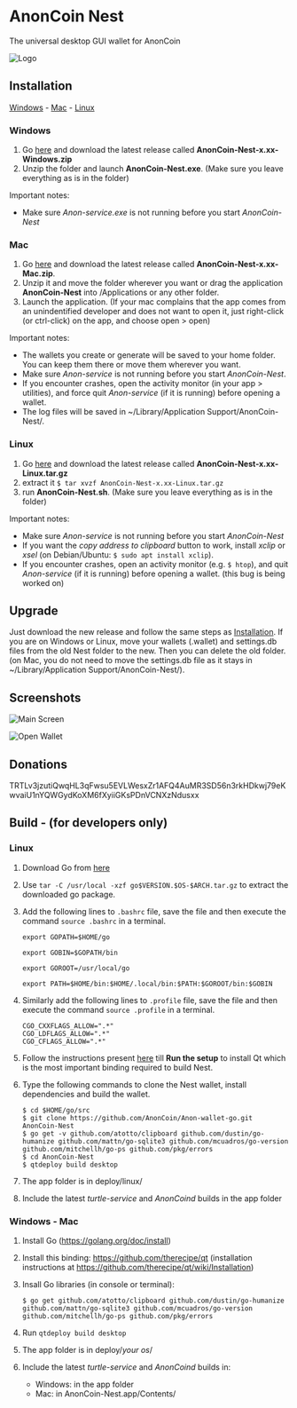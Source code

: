 # AnonCoin Nest

The universal desktop GUI wallet for AnonCoin

![Logo](https://github.com/anoncoinonline/anontech-wallet-go/blob/master/anontech.png)

## Installation

[Windows](#windows) - [Mac](#mac) - [Linux](#linux)

### Windows

1. Go [here](https://github.com/AnonCoin/anon-wallet-go/releases) and download the latest release called **AnonCoin-Nest-x.xx-Windows.zip**
2. Unzip the folder and launch **AnonCoin-Nest.exe**. (Make sure you leave everything as is in the folder)

Important notes:

* Make sure *Anon-service.exe* is not running before you start *AnonCoin-Nest*

### Mac

1. Go [here](https://github.com/AnonCoin/Anon-wallet-go/releases) and download the latest release called **AnonCoin-Nest-x.xx-Mac.zip**.
2. Unzip it and move the folder wherever you want or drag the application **AnonCoin-Nest** into /Applications or any other folder.
3. Launch the application. (If your mac complains that the app comes from an unindentified developer and does not want to open it, just right-click (or ctrl-click) on the app, and choose open > open)

Important notes:

* The wallets you create or generate will be saved to your home folder. You can keep them there or move them wherever you want.
* Make sure *Anon-service* is not running before you start *AnonCoin-Nest*.
* If you encounter crashes, open the activity monitor (in your app > utilities), and force quit *Anon-service* (if it is running) before opening a wallet.
* The log files will be saved in ~/Library/Application Support/AnonCoin-Nest/.

### Linux

1. Go [here](https://github.com/AnonCoin/Anon-wallet-go/releases) and download the latest release called **AnonCoin-Nest-x.xx-Linux.tar.gz**
2. extract it
`$ tar xvzf AnonCoin-Nest-x.xx-Linux.tar.gz`
3. run **AnonCoin-Nest.sh**. (Make sure you leave everything as is in the folder)

Important notes:

* Make sure *Anon-service* is not running before you start *AnonCoin-Nest*
* If you want the *copy address to clipboard* button to work, install *xclip* or *xsel* (on Debian/Ubuntu: `$ sudo apt install xclip`).
* If you encounter crashes, open an activity monitor (e.g. `$ htop`), and quit *Anon-service* (if it is running) before opening a wallet. (this bug is being worked on)

## Upgrade

Just download the new release and follow the same steps as [Installation](#installation).
If you are on Windows or Linux, move your wallets (.wallet) and settings.db files from the old Nest folder to the new. Then you can delete the old folder. (on Mac, you do not need to move the settings.db file as it stays in ~/Library/Application Support/AnonCoin-Nest/).

## Screenshots

![Main Screen](/Screenshots/MainScreen.png)

![Open Wallet](/Screenshots/OpenWallet.png)

## Donations

TRTLv3jzutiQwqHL3qFwsu5EVLWesxZr1AFQ4AuMR3SD56n3rkHDkwj79eKwvaiU1nYQWGydKoXM6fXyiiGKsPDnVCNXzNdusxx

## Build - (for developers only)

### Linux

1. Download Go from [here](https://golang.org/dl/)

2. Use `tar -C /usr/local -xzf go$VERSION.$OS-$ARCH.tar.gz` to extract the downloaded go package.

3. Add the following lines to `.bashrc` file, save the file and then execute the command `source .bashrc` in a terminal.
    ```
    export GOPATH=$HOME/go

    export GOBIN=$GOPATH/bin

    export GOROOT=/usr/local/go

    export PATH=$HOME/bin:$HOME/.local/bin:$PATH:$GOROOT/bin:$GOBIN
    ```
4. Similarly add the following lines to `.profile` file, save the file and then execute the command `source .profile` in a terminal.
    ```
    CGO_CXXFLAGS_ALLOW=".*" 
    CGO_LDFLAGS_ALLOW=".*" 
    CGO_CFLAGS_ALLOW=".*" 
    ```
5. Follow the instructions present [here](https://github.com/therecipe/qt/wiki/Installation-on-Linux) till **Run the setup** to install Qt which is the most important binding required to build Nest.
6. Type the following commands to clone the Nest wallet, install dependencies and build the wallet.
    ```
    $ cd $HOME/go/src
    $ git clone https://github.com/AnonCoin/Anon-wallet-go.git AnonCoin-Nest
    $ go get -v github.com/atotto/clipboard github.com/dustin/go-humanize github.com/mattn/go-sqlite3 github.com/mcuadros/go-version github.com/mitchellh/go-ps github.com/pkg/errors
    $ cd AnonCoin-Nest
    $ qtdeploy build desktop
    ```

1. The app folder is in deploy/linux/
1. Include the latest _turtle-service_ and _AnonCoind_ builds in the app folder

### Windows - Mac

1. Install Go (https://golang.org/doc/install)

1. Install this binding: https://github.com/therecipe/qt (installation instructions at https://github.com/therecipe/qt/wiki/Installation)

1. Insall Go libraries (in console or terminal):
    ```
    $ go get github.com/atotto/clipboard github.com/dustin/go-humanize github.com/mattn/go-sqlite3 github.com/mcuadros/go-version github.com/mitchellh/go-ps github.com/pkg/errors
    ```

1. Run `qtdeploy build desktop`

1. The app folder is in deploy/*your os*/

1. Include the latest _turtle-service_ and _AnonCoind_ builds in:
    * Windows: in the app folder
    * Mac: in AnonCoin-Nest.app/Contents/
